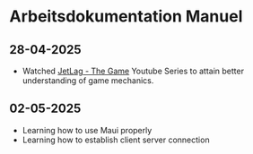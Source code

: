 # Arbeitsdokumentation Manuel

## 28-04-2025

* Watched [JetLag - The Game](https://www.youtube.com/@jetlagthegame) Youtube Series to attain better understanding of game mechanics.

## 02-05-2025

* Learning how to use Maui properly
* Learning how to establish client server connection
